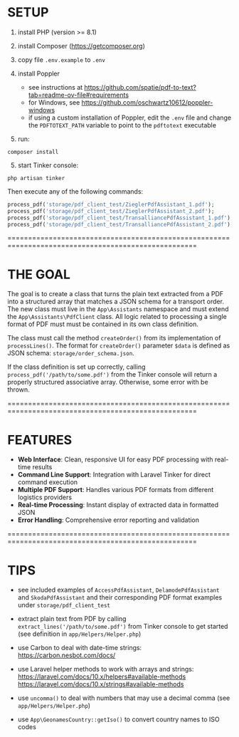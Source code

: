 # SETUP

1. install PHP (version >= 8.1)

2. install Composer (https://getcomposer.org)

3. copy file `.env.example` to `.env`

3. install Poppler
    - see instructions at https://github.com/spatie/pdf-to-text?tab=readme-ov-file#requirements
    - for Windows, see https://github.com/oschwartz10612/poppler-windows
    - if using a custom installation of Poppler, edit the `.env` file and change the
      `PDFTOTEXT_PATH` variable to point to the `pdftotext` executable

4. run:
```shell
composer install
```

5. start Tinker console:
```shell
php artisan tinker
```


Then execute any of the following commands:
```php
process_pdf('storage/pdf_client_test/ZieglerPdfAssistant_1.pdf');
process_pdf('storage/pdf_client_test/ZieglerPdfAssistant_2.pdf');
process_pdf('storage/pdf_client_test/TransalliancePdfAssistant_1.pdf');
process_pdf('storage/pdf_client_test/TransalliancePdfAssistant_2.pdf');
```




====================================================================================================

# THE GOAL

The goal is to create a class that turns the plain text extracted from a PDF into a structured array
that matches a JSON schema for a transport order. The new class must live in the `App\Assistants`
namespace and must extend the `App\Assistants\PdfClient` class. All logic related to processing a
single format of PDF must must be contained in its own class definition.

The class must call the method `createOrder()` from its implementation of `processLines()`. The
format for `createOrder()` parameter `$data` is defined as JSON schema: `storage/order_schema.json`.

If the class definition is set up correctly, calling `process_pdf('/path/to/some.pdf')` from the
Tinker console will return a properly structured associative array. Otherwise, some error with be
thrown.


====================================================================================================

# FEATURES

- **Web Interface**: Clean, responsive UI for easy PDF processing with real-time results
- **Command Line Support**: Integration with Laravel Tinker for direct command execution
- **Multiple PDF Support**: Handles various PDF formats from different logistics providers
- **Real-time Processing**: Instant display of extracted data in formatted JSON
- **Error Handling**: Comprehensive error reporting and validation


====================================================================================================

# TIPS

 - see included examples of `AccessPdfAssistant`, `DelamodePdfAssistant` and `SkodaPdfAssistant` and
   their corresponding PDF format examples under `storage/pdf_client_test`

 - extract plain text from PDF by calling `extract_lines('/path/to/some.pdf')` from Tinker console
   to get started (see definition in `app/Helpers/Helper.php`)

 - use Carbon to deal with date-time strings: https://carbon.nesbot.com/docs/

 - use Laravel helper methods to work with arrays and strings:
    https://laravel.com/docs/10.x/helpers#available-methods
    https://laravel.com/docs/10.x/strings#available-methods

 - use `uncomma()` to deal with numbers that may use a decimal comma (see `app/Helpers/Helper.php`)

 - use `App\GeonamesCountry::getIso()` to convert country names to ISO codes


